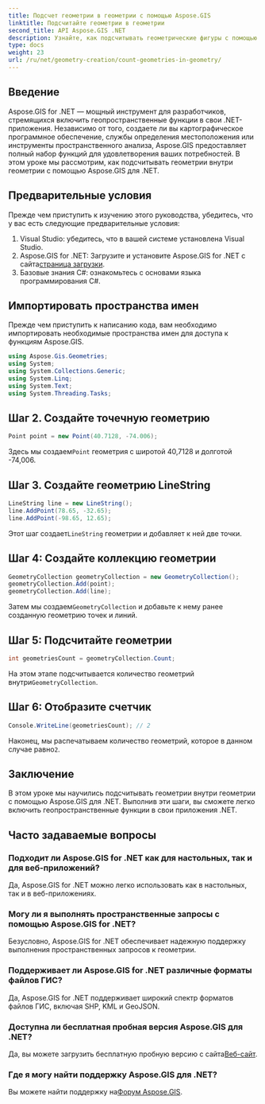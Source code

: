 ```yaml
---
title: Подсчет геометрии в геометрии с помощью Aspose.GIS
linktitle: Подсчитайте геометрии в геометрии
second_title: API Aspose.GIS .NET
description: Узнайте, как подсчитывать геометрические фигуры с помощью Aspose.GIS для .NET. Пошаговое руководство с примерами кода для разработчиков.
type: docs
weight: 23
url: /ru/net/geometry-creation/count-geometries-in-geometry/
---
```

## Введение
Aspose.GIS for .NET — мощный инструмент для разработчиков, стремящихся включить геопространственные функции в свои .NET-приложения. Независимо от того, создаете ли вы картографическое программное обеспечение, службы определения местоположения или инструменты пространственного анализа, Aspose.GIS предоставляет полный набор функций для удовлетворения ваших потребностей. В этом уроке мы рассмотрим, как подсчитывать геометрии внутри геометрии с помощью Aspose.GIS для .NET.
## Предварительные условия
Прежде чем приступить к изучению этого руководства, убедитесь, что у вас есть следующие предварительные условия:
1. Visual Studio: убедитесь, что в вашей системе установлена Visual Studio.
2. Aspose.GIS for .NET: Загрузите и установите Aspose.GIS for .NET с сайта[страница загрузки](https://releases.aspose.com/gis/net/).
3. Базовые знания C#: ознакомьтесь с основами языка программирования C#.

## Импортировать пространства имен
Прежде чем приступить к написанию кода, вам необходимо импортировать необходимые пространства имен для доступа к функциям Aspose.GIS.

```csharp
using Aspose.Gis.Geometries;
using System;
using System.Collections.Generic;
using System.Linq;
using System.Text;
using System.Threading.Tasks;
```

## Шаг 2. Создайте точечную геометрию
```csharp
Point point = new Point(40.7128, -74.006);
```
 Здесь мы создаем`Point` геометрия с широтой 40,7128 и долготой -74,006.
## Шаг 3. Создайте геометрию LineString
```csharp
LineString line = new LineString();
line.AddPoint(78.65, -32.65);
line.AddPoint(-98.65, 12.65);
```
 Этот шаг создает`LineString` геометрии и добавляет к ней две точки.
## Шаг 4: Создайте коллекцию геометрии
```csharp
GeometryCollection geometryCollection = new GeometryCollection();
geometryCollection.Add(point);
geometryCollection.Add(line);
```
 Затем мы создаем`GeometryCollection` и добавьте к нему ранее созданную геометрию точек и линий.
## Шаг 5: Подсчитайте геометрии
```csharp
int geometriesCount = geometryCollection.Count;
```
 На этом этапе подсчитывается количество геометрий внутри`GeometryCollection`.
## Шаг 6: Отобразите счетчик
```csharp
Console.WriteLine(geometriesCount); // 2
```
 Наконец, мы распечатываем количество геометрий, которое в данном случае равно`2`.

## Заключение
В этом уроке мы научились подсчитывать геометрии внутри геометрии с помощью Aspose.GIS для .NET. Выполнив эти шаги, вы сможете легко включить геопространственные функции в свои приложения .NET.
## Часто задаваемые вопросы
### Подходит ли Aspose.GIS for .NET как для настольных, так и для веб-приложений?
Да, Aspose.GIS for .NET можно легко использовать как в настольных, так и в веб-приложениях.
### Могу ли я выполнять пространственные запросы с помощью Aspose.GIS for .NET?
Безусловно, Aspose.GIS for .NET обеспечивает надежную поддержку выполнения пространственных запросов к геометрии.
### Поддерживает ли Aspose.GIS for .NET различные форматы файлов ГИС?
Да, Aspose.GIS for .NET поддерживает широкий спектр форматов файлов ГИС, включая SHP, KML и GeoJSON.
### Доступна ли бесплатная пробная версия Aspose.GIS для .NET?
 Да, вы можете загрузить бесплатную пробную версию с сайта[Веб-сайт](https://releases.aspose.com/).
### Где я могу найти поддержку Aspose.GIS для .NET?
 Вы можете найти поддержку на[Форум Aspose.GIS](https://forum.aspose.com/c/gis/33).